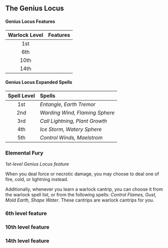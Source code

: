 ## The Genius Locus

#### Genius Locus Features

| Warlock Level | Features |
|:-------------:|:-------- |
| 1st | |
| 6th | |
| 10th | |
| 14th | |

#### Genius Locus Expanded Spells

| Spell Level | Spells|
|:-----------:|:------|
| 1st | _Entangle, Earth Tremor_ |
| 2nd | _Warding Wind, Flaming Sphere_ |
| 3rd | _Call Lightning, Plant Growth_ |
| 4th | _Ice Storm, Watery Sphere_ |
| 5th | _Control Winds, Maelstrom_ |

### Elemental Fury
_1st-level Genius Locus feature_

When you deal force or necrotic damage, you may choose to deal one of fire, cold, or lightning instead.

Additionally, whenever you learn a warlock cantrip, you can choose it from the warlock spell list, or from the following spells: _Control Flames, Gust, Mold Earth, Shape Water_. These cantrips are warlock cantrips for you.

### 6th level feature

### 10th level feature

### 14th level feature